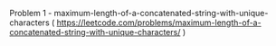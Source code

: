Problem 1 - maximum-length-of-a-concatenated-string-with-unique-characters ( https://leetcode.com/problems/maximum-length-of-a-concatenated-string-with-unique-characters/ )